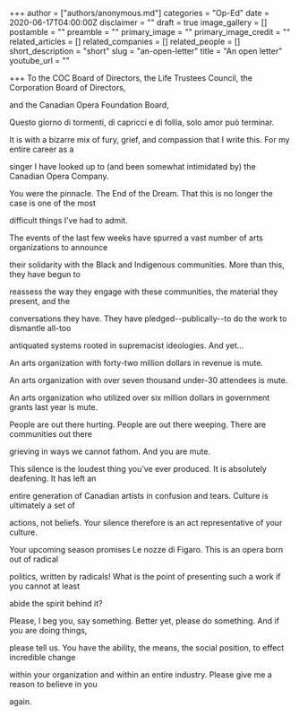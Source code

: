 +++
author = ["authors/anonymous.md"]
categories = "Op-Ed"
date = 2020-06-17T04:00:00Z
disclaimer = ""
draft = true
image_gallery = []
postamble = ""
preamble = ""
primary_image = ""
primary_image_credit = ""
related_articles = []
related_companies = []
related_people = []
short_description = "short"
slug = "an-open-letter"
title = "An open letter"
youtube_url = ""

+++
To the COC Board of Directors, the Life Trustees Council, the Corporation Board of Directors,

and the Canadian Opera Foundation Board,

Questo giorno di tormenti, di capricci e di follia, solo amor può terminar.

It is with a bizarre mix of fury, grief, and compassion that I write this. For my entire career as a

singer I have looked up to (and been somewhat intimidated by) the Canadian Opera Company.

You were the pinnacle. The End of the Dream. That this is no longer the case is one of the most

difficult things I’ve had to admit.

The events of the last few weeks have spurred a vast number of arts organizations to announce

their solidarity with the Black and Indigenous communities. More than this, they have begun to

reassess the way they engage with these communities, the material they present, and the

conversations they have. They have pledged--publically--to do the work to dismantle all-too

antiquated systems rooted in supremacist ideologies. And yet...

An arts organization with forty-two million dollars in revenue is mute.

An arts organization with over seven thousand under-30 attendees is mute.

An arts organization who utilized over six million dollars in government grants last year is mute.

People are out there hurting. People are out there weeping. There are communities out there

grieving in ways we cannot fathom. And you are mute.

This silence is the loudest thing you’ve ever produced. It is absolutely deafening. It has left an

entire generation of Canadian artists in confusion and tears. Culture is ultimately a set of

actions, not beliefs. Your silence therefore is an act representative of your culture.

Your upcoming season promises Le nozze di Figaro. This is an opera born out of radical

politics, written by radicals! What is the point of presenting such a work if you cannot at least

abide the spirit behind it?

Please, I beg you, say something. Better yet, please do something. And if you are doing things,

please tell us. You have the ability, the means, the social position, to effect incredible change

within your organization and within an entire industry. Please give me a reason to believe in you

again.